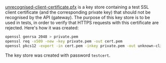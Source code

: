 [unrecognised-client-certificate.pfx](unrecognised-client-certificate.pfx) is a key store containing a test
SSL client certificate (and the corresponding private key) that should not be recognised by the API (gateway).
The purpose of this key store is to be used in tests, in order to verify
that HTTPS requests with this certificate are rejected. Here's how it was created:

```bash
openssl genrsa 2048 > private.pem
openssl req -x509 -new -key private.pem -out cert.pem
openssl pkcs12 -export -in cert.pem -inkey private.pem -out unknown-client-certificate.pfx -noiter -nomaciter
```

The key store was created with password `testcert`.
